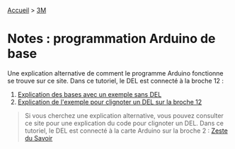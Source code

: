 [Accueil](./index.md) > [3M](./acceuil3M.md#projet-2--circuits-électroniques-et-programmation)

# Notes : programmation Arduino de base

Une explication alternative de comment le programme Arduino fonctionne se trouve sur ce site. Dans ce tutoriel, le DEL est connecté à la broche 12 :
1. [Explication des bases avec un exemple sans DEL](https://nboulaire.developpez.com/tutoriels/Arduino/cours-debuter-programmation-arduino/#LIII-A)
2. [Explication de l'exemple pour clignoter un DEL sur la broche 12](https://nboulaire.developpez.com/tutoriels/Arduino/cours-debuter-programmation-arduino/#LIII-D-4)

> Si vous cherchez une explication alternative, vous pouvez consulter ce site pour une explication du code pour clignoter un DEL. Dans ce tutoriel, le DEL est connecté à la carte Arduino sur la broche 2 : [Zeste du Savoir](https://zestedesavoir.com/tutoriels/686/arduino-premiers-pas-en-informatique-embarquee/743_gestion-des-entrees-sorties/3420_notre-premier-programme/#allumer-notre-led)